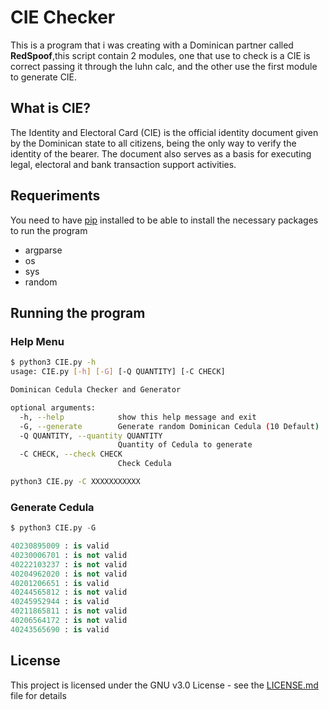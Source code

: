 # CIE Checker

This is a program that i was creating with a Dominican partner called **RedSpoof**,this script contain 2 modules, one that use to check is a CIE is correct passing it through the luhn calc, and the other use the first module to generate CIE.

## What is CIE?

The Identity and Electoral Card (CIE) is the official identity document given by the Dominican state to all citizens, being the only way to verify the identity of the bearer. The document also serves as a basis for executing legal, electoral and bank transaction support activities.

## Requeriments

You need to have [pip](https://pip.pypa.io/en/stable/installing/) installed to be able to install the necessary packages to run the program

  - argparse
  - os
  - sys
  - random

## Running the program

### Help Menu

``` bash
$ python3 CIE.py -h
usage: CIE.py [-h] [-G] [-Q QUANTITY] [-C CHECK]

Dominican Cedula Checker and Generator

optional arguments:
  -h, --help            show this help message and exit
  -G, --generate        Generate random Dominican Cedula (10 Default)
  -Q QUANTITY, --quantity QUANTITY
                        Quantity of Cedula to generate
  -C CHECK, --check CHECK
                        Check Cedula

python3 CIE.py -C XXXXXXXXXXX

```

### Generate Cedula

```python
$ python3 CIE.py -G  

40230895009 : is valid
40230006701 : is not valid
40222103237 : is not valid
40204962020 : is not valid
40201206651 : is valid
40244565812 : is not valid
40245952944 : is valid
40211865811 : is not valid
40206564172 : is not valid
40243565690 : is valid

```

## License

This project is licensed under the GNU v3.0 License - see the [LICENSE.md](https://raw.githubusercontent.com/G4m30ver/CIE/main/LICENSE) file for details
